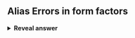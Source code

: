 ## Alias Errors in form factors
<details>
<summary><b>Reveal answer</b></summary>
Computing form factors will involve alias errors - discrete sampling of a continuous environment<br>Large number of pixels, so errors&nbsp; are not significant
</details>
